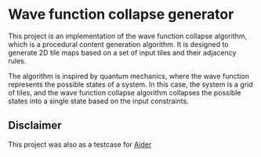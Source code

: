# Wave function collapse generator

This project is an implementation of the wave function collapse algorithm, which is a procedural content generation algorithm. It is designed to generate 2D tile maps based on a set of input tiles and their adjacency rules.

The algorithm is inspired by quantum mechanics, where the wave function represents the possible states of a system. In this case, the system is a grid of tiles, and the wave function collapse algorithm collapses the possible states into a single state based on the input constraints.

## Disclaimer

This project was also as a testcase for [Aider](https://aider.chat/)
